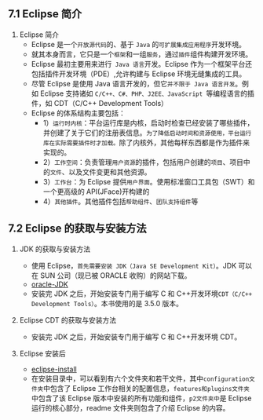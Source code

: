 ## 7.1 Eclipse 简介

1. Eclipse 简介
   - Eclipse 是一个`开放源代码`的、基于 `Java` 的`可扩展集成应用程序`开发环境。
   - 就其本身而言，它只是一个`框架`和一组`服务`，通过`插件`组件构建开发环境。
   - Eclipse 最初主要用来进行` Java 语言`开发。Eclipse 作为一个框架平台还包括插件开发环境（PDE）,允许构建与 Eclipse 环境无缝集成的工具。
   - 尽管 Eclipse 是使用 Java 语言开发的，但它`并不限于 Java 语言开发`。例如 Eclipse 支持诸如 `C/C++、C#、PHP、J2EE、JavaScript `等编程语言的插件，如 CDT（C/C++ Development Tools）
   - Eclipse 的体系结构主要包括：
     - 1）`运行时内核`：平台运行库是内核，启动时检查已经安装了哪些插件，并创建了关于它们的注册表信息。`为了降低启动时间和资源使用，平台运行库在实际需要插件时才加载。`除了内核外，其他每样东西都是作为插件来实现的。
     - 2）`工作空间`：负责管理`用户资源`的插件，包括用户创建的`项目`、项目中的`文件`、以及文件变更和其他资源。
     - 3）`工作台`：为 Eclipse 提供`用户界面`。使用标准窗口工具包（SWT）和一个更高级的 API(JFace)开构建的
     - 4）`其他插件`。其他插件包括`帮助组件`、`团队支持组件`等

## 7.2 Eclipse 的获取与安装方法

1. JDK 的获取与安装方法

   - 使用 Eclipse，`首先需要安装 JDK（Java SE Development Kit）`。JDK 可以在 SUN 公司（现已被 ORACLE 收购）的网站下载。
   - [oracle-JDK](https://www.oracle.com/cn/java/technologies/downloads/)
   - 安装完 JDK 之后，开始安装专门用于编写 C 和 C++开发环境`CDT（C/C++ Development Tools）`。本书使用的是 3.5.0 版本。

2. Eclipse CDT 的获取与安装方法

   - 安装完 JDK 之后，开始安装专门用于编写 C 和 C++开发环境 CDT。

3. Eclipse 安装后
   - [eclipse-install](https://www.runoob.com/eclipse/eclipse-install.html)
   - 在安装目录中，可以看到有六个文件夹和若干文件，其中`configuration文件夹`中包含了 Eclipse 工作台相关的配置信息，`features和plugins文件夹`中包含了该 Eclipse 版本中安装的所有功能和组件，`p2文件夹中`是 Eclipse 运行的核心部分，readme 文件夹则包含了介绍 Eclipse 的内容。
